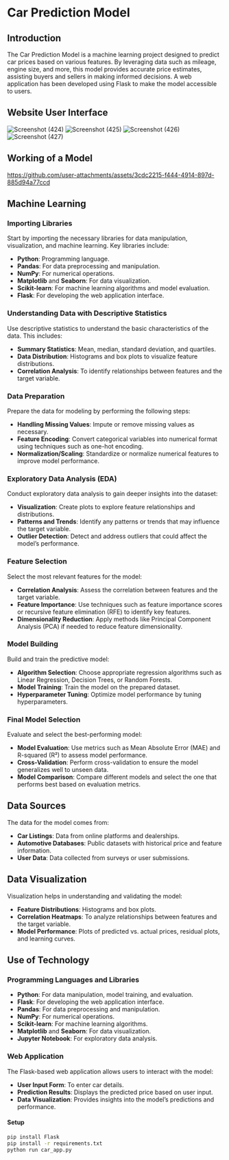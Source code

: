 # Car Prediction Model

## Introduction

The Car Prediction Model is a machine learning project designed to predict car prices based on various features. By leveraging data such as mileage, engine size, and more, this model provides accurate price estimates, assisting buyers and sellers in making informed decisions. A web application has been developed using Flask to make the model accessible to users.

## Website User Interface
![Screenshot (424)](https://github.com/user-attachments/assets/fb41bab1-1127-4b9a-809d-2817b3688094)
![Screenshot (425)](https://github.com/user-attachments/assets/eefa978a-eac3-4d18-a879-c1fd4b550b5b)
![Screenshot (426)](https://github.com/user-attachments/assets/381ed1a7-d623-4198-88bc-97e7926ceeef)
![Screenshot (427)](https://github.com/user-attachments/assets/2e85f86a-8624-4964-8240-21cae1431964)

## Working of a Model
https://github.com/user-attachments/assets/3cdc2215-f444-4914-897d-885d94a77ccd


## Machine Learning

### **Importing Libraries**

Start by importing the necessary libraries for data manipulation, visualization, and machine learning. Key libraries include:
- **Python**: Programming language.
- **Pandas**: For data preprocessing and manipulation.
- **NumPy**: For numerical operations.
- **Matplotlib** and **Seaborn**: For data visualization.
- **Scikit-learn**: For machine learning algorithms and model evaluation.
- **Flask**: For developing the web application interface.

### **Understanding Data with Descriptive Statistics**

Use descriptive statistics to understand the basic characteristics of the data. This includes:
- **Summary Statistics**: Mean, median, standard deviation, and quartiles.
- **Data Distribution**: Histograms and box plots to visualize feature distributions.
- **Correlation Analysis**: To identify relationships between features and the target variable.

### **Data Preparation**

Prepare the data for modeling by performing the following steps:
- **Handling Missing Values**: Impute or remove missing values as necessary.
- **Feature Encoding**: Convert categorical variables into numerical format using techniques such as one-hot encoding.
- **Normalization/Scaling**: Standardize or normalize numerical features to improve model performance.

### **Exploratory Data Analysis (EDA)**

Conduct exploratory data analysis to gain deeper insights into the dataset:
- **Visualization**: Create plots to explore feature relationships and distributions.
- **Patterns and Trends**: Identify any patterns or trends that may influence the target variable.
- **Outlier Detection**: Detect and address outliers that could affect the model’s performance.

### **Feature Selection**

Select the most relevant features for the model:
- **Correlation Analysis**: Assess the correlation between features and the target variable.
- **Feature Importance**: Use techniques such as feature importance scores or recursive feature elimination (RFE) to identify key features.
- **Dimensionality Reduction**: Apply methods like Principal Component Analysis (PCA) if needed to reduce feature dimensionality.

### **Model Building**

Build and train the predictive model:
- **Algorithm Selection**: Choose appropriate regression algorithms such as Linear Regression, Decision Trees, or Random Forests.
- **Model Training**: Train the model on the prepared dataset.
- **Hyperparameter Tuning**: Optimize model performance by tuning hyperparameters.

### **Final Model Selection**

Evaluate and select the best-performing model:
- **Model Evaluation**: Use metrics such as Mean Absolute Error (MAE) and R-squared (R²) to assess model performance.
- **Cross-Validation**: Perform cross-validation to ensure the model generalizes well to unseen data.
- **Model Comparison**: Compare different models and select the one that performs best based on evaluation metrics.

## Data Sources

The data for the model comes from:
- **Car Listings**: Data from online platforms and dealerships.
- **Automotive Databases**: Public datasets with historical price and feature information.
- **User Data**: Data collected from surveys or user submissions.

## Data Visualization

Visualization helps in understanding and validating the model:
- **Feature Distributions**: Histograms and box plots.
- **Correlation Heatmaps**: To analyze relationships between features and the target variable.
- **Model Performance**: Plots of predicted vs. actual prices, residual plots, and learning curves.

## Use of Technology

### Programming Languages and Libraries

- **Python**: For data manipulation, model training, and evaluation.
- **Flask**: For developing the web application interface.
- **Pandas**: For data preprocessing and manipulation.
- **NumPy**: For numerical operations.
- **Scikit-learn**: For machine learning algorithms.
- **Matplotlib** and **Seaborn**: For data visualization.
- **Jupyter Notebook**: For exploratory data analysis.

### Web Application

The Flask-based web application allows users to interact with the model:
- **User Input Form**: To enter car details.
- **Prediction Results**: Displays the predicted price based on user input.
- **Data Visualization**: Provides insights into the model’s predictions and performance.

#### Setup

 ```bash
 pip install Flask
 pip install -r requirements.txt
 python run car_app.py
 ```
